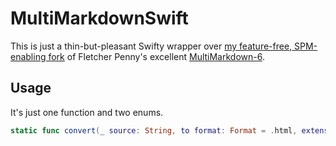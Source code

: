# MultiMarkdownSwift

This is just a thin-but-pleasant Swifty wrapper over [my feature-free, SPM-enabling fork](https://github.com/arennow/MultiMarkdown-6) of Fletcher Penny's excellent [MultiMarkdown-6](https://github.com/fletcher/MultiMarkdown-6).

## Usage
It's just one function and two enums.

```swift
static func convert(_ source: String, to format: Format = .html, extensions: Extensions = []) throws -> String
```
